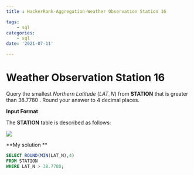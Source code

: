```yaml
---
title : HackerRank-Aggregation-Weather Observation Station 16

tags:
    - sql
categories:
    - sql 
date: '2021-07-11'

---
```


# Weather Observation Station 16

Query the smallest  _Northern Latitude_  (_LAT_N_) from  **STATION**  that is greater than 38.7780 . Round your answer to 4 decimal places.

**Input Format**

The  **STATION**  table is described as follows:

![](https://s3.amazonaws.com/hr-challenge-images/9336/1449345840-5f0a551030-Station.jpg)

**My solution **
```sql
SELECT ROUND(MIN(LAT_N),4)
FROM STATION
WHERE LAT_N > 38.7780;
```




